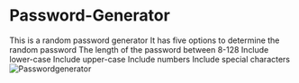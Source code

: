# Password-Generator
This is a random password generator
It has five options to determine the random password
The length of the password between 8-128
Include lower-case
Include upper-case
Include numbers
Include special characters
![Passwordgenerator](https://user-images.githubusercontent.com/99905729/162586798-16d9a162-a985-4b42-813e-5ecca2b46136.jpg)
